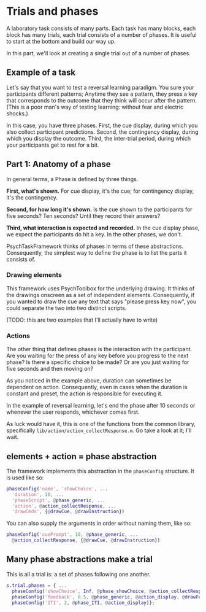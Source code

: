 # Trials and phases
A laboratory task consists of many parts. Each task has many blocks, each block has many trials, each trial consists of a number of phases. It is useful to start at the bottom and build our way up.

In this part, we'll look at creating a single trial out of a number of phases.

## Example of a task
Let's say that you want to test a reversal learning paradigm. You sure your participants different patterns; Anytime they see a pattern, they press a key that corresponds to the outcome that they think will occur after the pattern. (This is a poor man's way of testing learning: without fear and electric shocks.)

In this case, you have three phases. First, the cue display, during which you also collect participant predictions. Second, the contingency display, during which you display the outcome. Third, the inter-trial period, during which your participants get to rest for a bit.

## Part 1: Anatomy of a phase
In general terms, a Phase is defined by three things.

**First, what's shown.** For cue display, it's the cue; for contingency display, it's the contingency.

**Second, for how long it's shown.** Is the cue shown to the participants for five seconds? Ten seconds? Until they record their answers?

**Third, what interaction is expected and recorded.** In the cue display phase, we expect the participants do hit a key. In the other phases, we don't.

PsychTaskFramework thinks of phases in terms of these abstractions. Consequently, the simplest way to define the phase is to list the parts it consists of.

### Drawing elements
This framework uses PsychToolbox for the underlying drawing. It thinks of the drawings onscreen as a set of independent elements. Consequently, if you wanted to draw the cue any text that says "please press key now", you could separate the two into two distinct scripts.

(TODO: this are two examples that I'll actually have to write)

### Actions
The other thing that defines phases is the interaction with the participant. Are you waiting for the press of any key before you progress to the next phase? Is there a specific choice to be made? Or are you just waiting for five seconds and then moving on?

As you noticed in the example above, duration can sometimes be dependent on action. Consequently, even in cases when the duration is constant and preset, the action is responsible for executing it.

In the example of reversal learning, let's end the phase after 10 seconds or whenever the user responds, whichever comes first.

As luck would have it, this is one of the functions from the common library, specifically `lib/action/action_collectResponse.m`. Go take a look at it; I'll wait.

## elements + action = phase abstraction

The framework implements this abstraction in the `phaseConfig` structure. It is used like so:

```matlab
phaseConfig('name', 'showChoice', ...
  'duration', 10, ...
  'phaseScript', @phase_generic, ...
  'action', @action_collectResponse, ...
  'drawCmds', {@drawCue, @drawInstruction})
```

You can also supply the arguments in order without naming them, like so:

```matlab
phaseConfig('cuePrompt', 10, @phase_generic, ...
  @action_collectResponse, {@drawCue, @drawInstruction})
```



## Many phase abstractions make a trial
This is all a trial is: a set of phases following one another.

```matlab
s.trial.phases = { ...
  phaseConfig('showChoice', Inf, @phase_showChoice, @action_collectResponse), ...
  phaseConfig('feedback', 0.5, @phase_generic, @action_display, @drawFeedback), ...
  phaseConfig('ITI', 2, @phase_ITI, @action_display)};
```